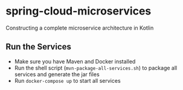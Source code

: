# spring-cloud-microservices
Constructing a complete microservice architecture in Kotlin

## Run the Services
- Make sure you have Maven and Docker installed
- Run the shell script (`mvn-package-all-services.sh`) to package all services and generate the jar files 
- Run `docker-compose up` to start  all services
